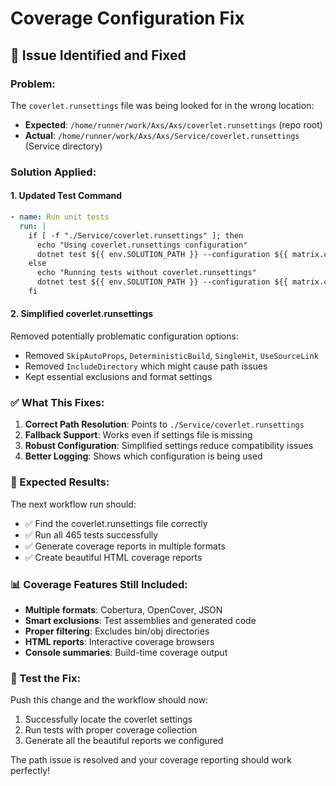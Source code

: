 # Coverage Configuration Fix

## 🔧 Issue Identified and Fixed

### **Problem:**
The `coverlet.runsettings` file was being looked for in the wrong location:
- **Expected**: `/home/runner/work/Axs/Axs/coverlet.runsettings` (repo root)
- **Actual**: `/home/runner/work/Axs/Axs/Service/coverlet.runsettings` (Service directory)

### **Solution Applied:**

#### **1. Updated Test Command**
```yaml
- name: Run unit tests
  run: |
    if [ -f "./Service/coverlet.runsettings" ]; then
      echo "Using coverlet.runsettings configuration"
      dotnet test ${{ env.SOLUTION_PATH }} --configuration ${{ matrix.configuration }} --no-build --verbosity normal --collect:"XPlat Code Coverage" --results-directory ./coverage --settings ./Service/coverlet.runsettings
    else
      echo "Running tests without coverlet.runsettings"
      dotnet test ${{ env.SOLUTION_PATH }} --configuration ${{ matrix.configuration }} --no-build --verbosity normal --collect:"XPlat Code Coverage" --results-directory ./coverage
    fi
```

#### **2. Simplified coverlet.runsettings**
Removed potentially problematic configuration options:
- Removed `SkipAutoProps`, `DeterministicBuild`, `SingleHit`, `UseSourceLink`
- Removed `IncludeDirectory` which might cause path issues
- Kept essential exclusions and format settings

### **✅ What This Fixes:**

1. **Correct Path Resolution**: Points to `./Service/coverlet.runsettings`
2. **Fallback Support**: Works even if settings file is missing
3. **Robust Configuration**: Simplified settings reduce compatibility issues
4. **Better Logging**: Shows which configuration is being used

### **🚀 Expected Results:**

The next workflow run should:
- ✅ Find the coverlet.runsettings file correctly
- ✅ Run all 465 tests successfully
- ✅ Generate coverage reports in multiple formats
- ✅ Create beautiful HTML coverage reports

### **📊 Coverage Features Still Included:**

- **Multiple formats**: Cobertura, OpenCover, JSON
- **Smart exclusions**: Test assemblies and generated code
- **Proper filtering**: Excludes bin/obj directories
- **HTML reports**: Interactive coverage browsers
- **Console summaries**: Build-time coverage output

### **🎯 Test the Fix:**

Push this change and the workflow should now:
1. Successfully locate the coverlet settings
2. Run tests with proper coverage collection
3. Generate all the beautiful reports we configured

The path issue is resolved and your coverage reporting should work perfectly!
